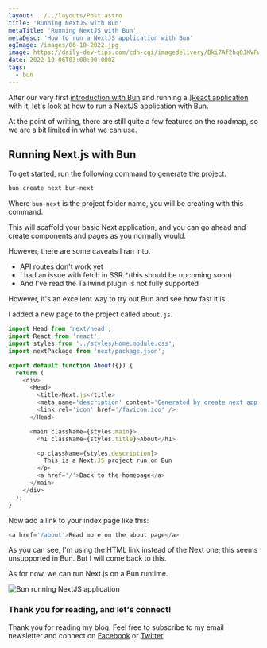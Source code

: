 ```yaml
---
layout: ../../layouts/Post.astro
title: 'Running NextJS with Bun'
metaTitle: 'Running NextJS with Bun'
metaDesc: 'How to run a NextJS application with Bun'
ogImage: /images/06-10-2022.jpg
image: https://daily-dev-tips.com/cdn-cgi/imagedelivery/Bki7Af2hq0JKVFw1XYYMQg/b71de370-fbd1-4fe8-049c-114395e89a00
date: 2022-10-06T03:00:00.000Z
tags:
  - bun
---
```


After our very first [introduction with Bun](https://daily-dev-tips.com/posts/a-first-look-at-bun/) and running a ][React application](https://daily-dev-tips.com/posts/using-bun-with-react/) with it, let's look at how to run a NextJS application with Bun.

At the point of writing, there are still quite a few features on the roadmap, so we are a bit limited in what we can use.

## Running Next.js with Bun

To get started, run the following command to generate the project.

```bash
bun create next bun-next
```

Where `bun-next` is the project folder name, you will be creating with this command.

This will scaffold your basic Next application, and you can go ahead and create components and pages as you normally would.

However, there are some caveats I ran into.

- API routes don't work yet
- I had an issue with fetch in SSR \*(this should be upcoming soon)
- And I've read the Tailwind plugin is not fully supported

However, it's an excellent way to try out Bun and see how fast it is.

I added a new page to the project called `about.js`.

```js
import Head from 'next/head';
import React from 'react';
import styles from '../styles/Home.module.css';
import nextPackage from 'next/package.json';

export default function About({}) {
  return (
    <div>
      <Head>
        <title>Next.js</title>
        <meta name='description' content='Generated by create next app' />
        <link rel='icon' href='/favicon.ico' />
      </Head>

      <main className={styles.main}>
        <h1 className={styles.title}>About</h1>

        <p className={styles.description}>
          This is a Next.JS project run on Bun
        </p>
        <a href='/'>Back to the homepage</a>
      </main>
    </div>
  );
}
```

Now add a link to your index page like this:

```js
<a href='/about'>Read more on the about page</a>
```

As you can see, I'm using the HTML link instead of the Next one; this seems unsupported in Bun. But I will come back to this.

As for now, we can run Next.js on a Bun runtime.

![Bun running NextJS application](https://cdn.hashnode.com/res/hashnode/image/upload/v1664171920049/33FM5p7kJ.png)

### Thank you for reading, and let's connect!

Thank you for reading my blog. Feel free to subscribe to my email newsletter and connect on [Facebook](https://www.facebook.com/DailyDevTipsBlog) or [Twitter](https://twitter.com/DailyDevTips1)
